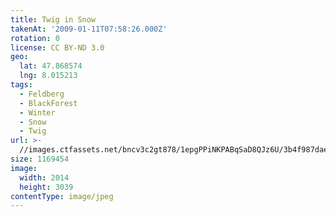 ```yaml
---
title: Twig in Snow
takenAt: '2009-01-11T07:58:26.000Z'
rotation: 0
license: CC BY-ND 3.0
geo:
  lat: 47.868574
  lng: 8.015213
tags:
  - Feldberg
  - BlackForest
  - Winter
  - Snow
  - Twig
url: >-
  //images.ctfassets.net/bncv3c2gt878/1epgPPiNKPABqSaD8QJz6U/3b4f987daebb1df0f121777bb061d275/twig-in-snow_4343899126_o
size: 1169454
image:
  width: 2014
  height: 3039
contentType: image/jpeg
---
```


